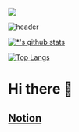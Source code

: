 <a href="버튼을 눌렀을 때 이동할 링크" target="_blank"><img src="https://img.shields.io/badge/notion-FFFFFF?style=plastic&logo=notion&logoColor=000000"/></a>


![header](https://capsule-render.vercel.app/api?type=shark&color=auto&height=300&section=header&text=Who%20am%20i?&fontSize=90)

[![*'s github stats](https://github-readme-stats.vercel.app/api?username=gws1106)](https://github.com/gws1106)

[![Top Langs](https://github-readme-stats.vercel.app/api/top-langs/?username=gws1106)](https://github.com/gws1106/github-readme-stats)


# Hi there 👋
## [Notion](https://geonu-god.notion.site/s-ac9985bdef2b4914b8dac52f7bd8bf75?pvs=4)

